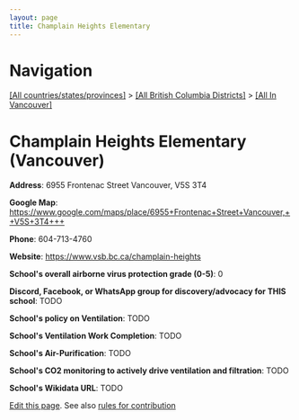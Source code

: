 ```yaml
---
layout: page
title: Champlain Heights Elementary
---
```

# Navigation

[[All countries/states/provinces]](../../..) > [[All British Columbia Districts]](../..) > [[All In Vancouver]](..)

# Champlain Heights Elementary (Vancouver)

**Address**: 6955 Frontenac Street Vancouver,  V5S 3T4

**Google Map**: <https://www.google.com/maps/place/6955+Frontenac+Street+Vancouver,++V5S+3T4+++>

**Phone**: 604-713-4760

**Website**: <https://www.vsb.bc.ca/champlain-heights>

**School's overall airborne virus protection grade (0-5)**: 0

**Discord, Facebook, or WhatsApp group for discovery/advocacy for THIS school**: TODO

**School's policy on Ventilation**: TODO

**School's Ventilation Work Completion**: TODO

**School's Air-Purification**: TODO

**School's CO2 monitoring to actively drive ventilation and filtration**: TODO

**School's Wikidata URL**: TODO


[Edit this page](https://github.com/ventilate-schools/BC/edit/main/././Vancouver/Champlain_Heights_Elementary.md). See also [rules for contribution](../../../contribution-rules/)